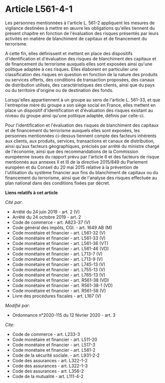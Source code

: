 # Article L561-4-1

Les personnes mentionnées à l'article L. 561-2 appliquent les mesures de vigilance destinées à mettre en œuvre les
obligations qu'elles tiennent du présent chapitre en fonction de l'évaluation des risques présentés par leurs activités en
matière de blanchiment de capitaux et de financement du terrorisme.

A cette fin, elles définissent et mettent en place des dispositifs d'identification et d'évaluation des risques de
blanchiment des capitaux et de financement du terrorisme auxquels elles sont exposées ainsi qu'une politique adaptée à ces
risques. Elles élaborent en particulier une classification des risques en question en fonction de la nature des produits ou
services offerts, des conditions de transaction proposées, des canaux de distribution utilisés, des caractéristiques des
clients, ainsi que du pays ou du territoire d'origine ou de destination des fonds.

Lorsqu'elles appartiennent à un groupe au sens de l'article L. 561-33, et que l'entreprise mère du groupe a son siège social
en France, elles mettent en place un dispositif d'identification et d'évaluation des risques existant au niveau du groupe
ainsi qu'une politique adaptée, définis par celle-ci.

Pour l'identification et l'évaluation des risques de blanchiment des capitaux et de financement du terrorisme auxquels elles
sont exposées, les personnes mentionnées ci-dessus tiennent compte des facteurs inhérents aux clients, aux produits,
services, transactions et canaux de distribution, ainsi qu'aux facteurs géographiques, précisés par arrêté du ministre chargé
de l'économie, ainsi que des recommandations de la Commission européenne issues du rapport prévu par l'article 6 et des
facteurs de risque mentionnés aux annexes II et III de la directive 2015/849 du Parlement européen et du Conseil du 20 mai
2015 relative à la prévention de l'utilisation du système financier aux fins du blanchiment de capitaux ou du financement du
terrorisme, ainsi que de l'analyse des risques effectuée au plan national dans des conditions fixées par décret.

**Liens relatifs à cet article**

_Cité par_:

  - Arrêté du 24 juin 2019 - art. 2 (V)
  - Arrêté du 24 octobre 2019 - art. 2
  - Code de commerce - art. A823-37 (V)
  - Code général des impôts, CGI. - art. 1649 AB (M)
  - Code monétaire et financier - art. L561-32 (V)
  - Code monétaire et financier - art. L561-33 (V)
  - Code monétaire et financier - art. L561-36 (VT)
  - Code monétaire et financier - art. L561-46 (VD)
  - Code monétaire et financier - art. L713-7 (V)
  - Code monétaire et financier - art. L713-9 (V)
  - Code monétaire et financier - art. L745-13 (V)
  - Code monétaire et financier - art. L755-13 (V)
  - Code monétaire et financier - art. L765-13 (V)
  - Code monétaire et financier - art. R561-38 (VD)
  - Code monétaire et financier - art. R561-38-1 (VD)
  - Code monétaire et financier - art. R561-58 (V)
  - Livre des procédures fiscales - art. L167 (V)

_Modifié par_:

  - Ordonnance n°2020-115 du 12 février 2020 - art. 3

_Cite_:

  - Code de commerce - art. L233-3
  - Code monétaire et financier - art. L511-20
  - Code monétaire et financier - art. L517-3
  - Code monétaire et financier - art. L561-2
  - Code de la sécurité sociale. - art. L931-2-2
  - Code des assurances - art. L322-1-2
  - Code des assurances - art. L322-1-3
  - Code des assurances - art. L356-2
  - Code de la mutualité - art. L111-4-2

